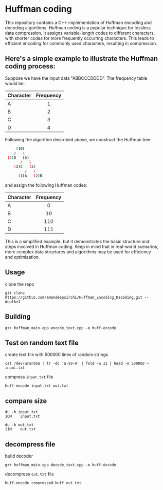 # Huffman coding
This repository contains a C++ implementation of Huffman encoding and decoding algorithms. Huffman coding is a popular technique for lossless data compression. It assigns variable-length codes to different characters, with shorter codes for more frequently occurring characters. This leads to efficient encoding for commonly used characters, resulting in compression.


## Here's a simple example to illustrate the Huffman coding process:

Suppose we have the input data "ABBCCCDDDD". The frequency table would be:

| Character  |   Frequency  | 
| :------------ |:---------------:| 
| A     | 1| 
| B    | 2     |   
| C | 3   |
| D | 4|

Following the algorithm described above, we construct the Huffman tree

  ```bash       
       (10)
      /   \
   (4)D   (6)
         /   \
      (3)C   (3)
           /   \
        (1)A   (2)B 
```

and assign the following Huffman codes:

| Character  |   Frequency  | 
| :------------ |:---------------:| 
| A     | 0|
| B    | 10     |   
| C | 110   |
| D | 111|


This is a simplified example, but it demonstrates the basic structure and steps involved in Huffman coding. Keep in mind that in real-world scenarios, more complex data structures and algorithms may be used for efficiency and optimization.

## Usage
clone the repo
```console
git clone https://github.com/amandeepsirohi/Huffman_Encoding_Decoding.git --depth=1
```

## Building
```console
g++ huffman_main.cpp encode_text.cpp -o huff-encode
```

## Test on random text file
create text file with 500000 lines of random strings
```console
cat /dev/urandom | tr -dc 'a-z0-9' | fold -w 32 | head -n 500000 > input.txt
```

compress `input.txt` file
```console
huff-encode input.txt out.txt
```

## compare size
```console
du -h input.txt
16M    input.txt
```

```console
du -h out.txt
11M    out.txt
```

## decompress file
build decoder
```console
g++ huffman_main.cpp decode_text.cpp -o huff-decode
```

decompress `out.txt` file
```console
huff-encode compressed.huff out.txt
```
